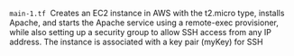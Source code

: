 `main-1.tf`&nbsp;&nbsp;Creates an EC2 instance in AWS with the t2.micro type, installs Apache, and starts the Apache service using a remote-exec provisioner, while also setting up a security group to allow SSH access from any IP address. The instance is associated with a key pair (myKey) for SSH 
